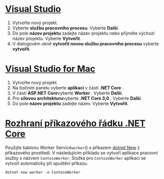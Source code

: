 # <a name="visual-studiotabvisual-studio"></a>[Visual Studio](#tab/visual-studio)

1. Vytvořte nový projekt.
1. Vyberte **službu pracovního procesu**. Vyberte **Další**.
1. Do pole **název projektu** zadejte název projektu nebo přijměte výchozí název projektu. Vyberte **Vytvořit**.
1. V dialogovém okně **vytvořit novou službu pracovního procesu** vyberte **vytvořit**.

# <a name="visual-studio-for-mactabvisual-studio-mac"></a>[Visual Studio for Mac](#tab/visual-studio-mac)

1. Vytvořte nový projekt.
1. Na bočním panelu vyberte **aplikaci** v části **.NET Core** .
1. V části **ASP.NET Core**vyberte **Worker** . Vyberte **Další**.
1. Pro **cílovou architekturu**vyberte **.NET Core 3,0** . Vyberte **Další**.
1. Do pole **název projektu** zadejte název. Vyberte **Vytvořit**.

# <a name="net-core-clitabnetcore-cli"></a>[Rozhraní příkazového řádku .NET Core](#tab/netcore-cli)

Použijte šablonu Worker Service`worker`() s příkazem [dotnet New](/dotnet/core/tools/dotnet-new) z příkazového prostředí. V následujícím příkladu se vytvoří aplikace pracovní služby s názvem `ContosoWorker`. Složka pro `ContosoWorker` aplikaci se vytvoří automaticky při spuštění příkazu.

```dotnetcli
dotnet new worker -o ContosoWorker
```
